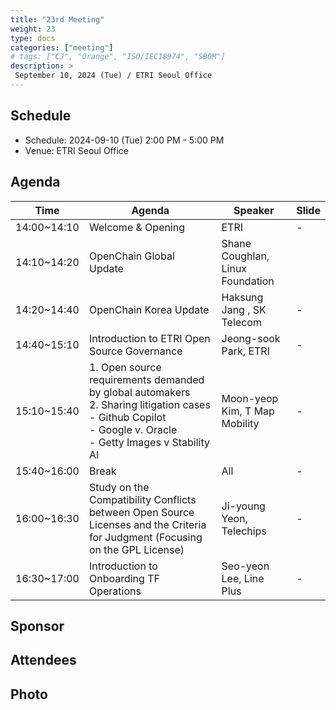 ```yaml
---
title: "23rd Meeting"
weight: 23
type: docs
categories: ["meeting"]
# tags: ["CJ", "Orange", "ISO/IEC18974", "SBOM"]
description: >
 September 10, 2024 (Tue) / ETRI Seoul Office
---
```


## Schedule

* Schedule: 2024-09-10 (Tue) 2:00 PM - 5:00 PM
* Venue: ETRI Seoul Office

## Agenda

| Time | Agenda | Speaker | Slide |
|----|-----------------|------|------|
| 14:00~14:10 | Welcome & Opening | ETRI | - |
| 14:10~14:20 | OpenChain Global Update | Shane Coughlan, Linux Foundation | |
| 14:20~14:40 | OpenChain Korea Update | Haksung Jang , SK Telecom | - |
| 14:40~15:10 | Introduction to ETRI Open Source Governance | Jeong-sook Park, ETRI | - |
| 15:10~15:40 | 1. Open source requirements demanded by global automakers <br> 2. Sharing litigation cases <br> - Github Copilot <br> - Google v. Oracle <br> - Getty Images v Stability AI | Moon-yeop Kim, T Map Mobility | - |
| 15:40~16:00 | Break | All | - |
| 16:00~16:30 | Study on the Compatibility Conflicts between Open Source Licenses and the Criteria for Judgment (Focusing on the GPL License) |  Ji-young Yeon, Telechips | - |
| 16:30~17:00 | Introduction to Onboarding TF Operations |  Seo-yeon Lee, Line Plus | - |

## Sponsor

## Attendees

## Photo